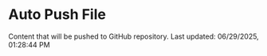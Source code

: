 # Auto Push File

Content that will be pushed to GitHub repository.
Last updated: 06/29/2025, 01:28:44 PM